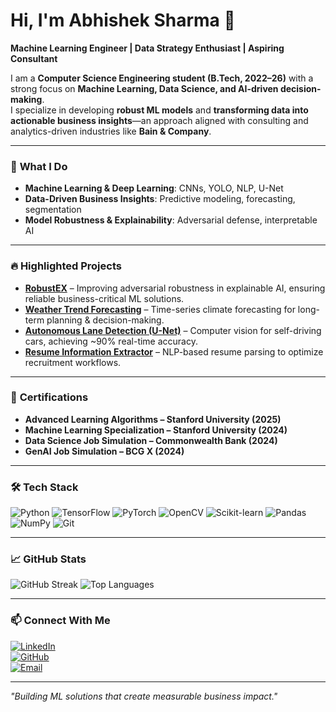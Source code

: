 # Hi, I'm Abhishek Sharma 👋  

**Machine Learning Engineer | Data Strategy Enthusiast | Aspiring Consultant**

I am a **Computer Science Engineering student (B.Tech, 2022–26)** with a strong focus on **Machine Learning, Data Science, and AI-driven decision-making**.  
I specialize in developing **robust ML models** and **transforming data into actionable business insights**—an approach aligned with consulting and analytics-driven industries like **Bain & Company**.  

---

### 🚀 **What I Do**
- **Machine Learning & Deep Learning**: CNNs, YOLO, NLP, U-Net  
- **Data-Driven Business Insights**: Predictive modeling, forecasting, segmentation  
- **Model Robustness & Explainability**: Adversarial defense, interpretable AI  

---

### 🔥 **Highlighted Projects**
- **[RobustEX](https://github.com/offoabihi/RobustEX)** – Improving adversarial robustness in explainable AI, ensuring reliable business-critical ML solutions.  
- **[Weather Trend Forecasting](https://github.com/offoabihi/Weather-Trend-Forecasting-Project)** – Time-series climate forecasting for long-term planning & decision-making.  
- **[Autonomous Lane Detection (U-Net)](https://github.com/offoabihi/Lane_detection_using_U-Net)** – Computer vision for self-driving cars, achieving ~90% real-time accuracy.  
- **[Resume Information Extractor](https://github.com/offoabihi/Resume_information_extractor_with_ui)** – NLP-based resume parsing to optimize recruitment workflows.  

---

### 📜 **Certifications**
- **Advanced Learning Algorithms – Stanford University (2025)**  
- **Machine Learning Specialization – Stanford University (2024)**  
- **Data Science Job Simulation – Commonwealth Bank (2024)**  
- **GenAI Job Simulation – BCG X (2024)**  

---

### 🛠 **Tech Stack**
![Python](https://img.shields.io/badge/Python-3776AB?style=flat&logo=python&logoColor=white)
![TensorFlow](https://img.shields.io/badge/TensorFlow-FF6F00?style=flat&logo=tensorflow&logoColor=white)
![PyTorch](https://img.shields.io/badge/PyTorch-EE4C2C?style=flat&logo=pytorch&logoColor=white)
![OpenCV](https://img.shields.io/badge/OpenCV-5C3EE8?style=flat&logo=opencv&logoColor=white)
![Scikit-learn](https://img.shields.io/badge/Scikit--learn-F7931E?style=flat&logo=scikitlearn&logoColor=white)
![Pandas](https://img.shields.io/badge/Pandas-150458?style=flat&logo=pandas&logoColor=white)
![NumPy](https://img.shields.io/badge/NumPy-013243?style=flat&logo=numpy&logoColor=white)
![Git](https://img.shields.io/badge/Git-F05032?style=flat&logo=git&logoColor=white)

---

### 📈 **GitHub Stats**
![GitHub Streak](https://github-readme-streak-stats.herokuapp.com/?user=offoabhii&theme=default&hide_border=true)
![Top Languages](https://github-readme-stats.vercel.app/api/top-langs/?username=offoabhii&layout=compact&hide_border=true)

---

### 📫 **Connect With Me**
[![LinkedIn](https://img.shields.io/badge/LinkedIn-0077B5?style=flat&logo=linkedin&logoColor=white)](https://www.linkedin.com/in/itsabhi059/)  
[![GitHub](https://img.shields.io/badge/GitHub-181717?style=flat&logo=github&logoColor=white)](https://github.com/offoabhii)  
[![Email](https://img.shields.io/badge/Email-D14836?style=flat&logo=gmail&logoColor=white)](mailto:abhisharma5sept2004@gmail.com)

---

*"Building ML solutions that create measurable business impact."*
